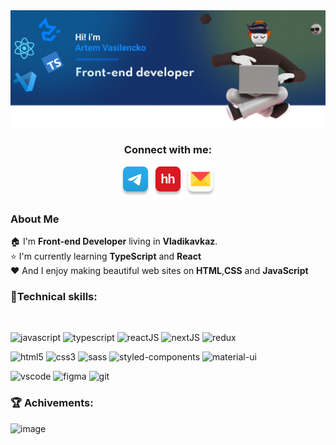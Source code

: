  <link rel="stylesheet" type="text/css" href="https://raw.githubusercontent.com/ArtemVasilencko/ArtemVasilencko/main/assets/css/style.css">
 <img src="./assets/main-banner.png" alt="in-icon">

<div align="center">
    <h3>Connect with me:</h3>  
    
<a href="https://t.me/freddypopa1" target="_blank">![tg-icon](/assets/icon-connect/tg.png)</a>
<a href="https://vladikavkaz.hh.ru/resume/7a0a3ca3ff0cbd17ef0039ed1f56456774796a" target="_blank">![hh-icon](/assets/icon-connect/hh.png)</a>
<a href="mailto:artem.vasilencko1@yandex.ru" target="_blank">![mail-icon](/assets/icon-connect/mail.png)</a>
</div>

### About Me

🏠 I'm **Front-end Developer** living in **Vladikavkaz**.  
⭐ I'm currently learning **TypeScript** and **React**  
❤️ And I enjoy making beautiful web sites on **HTML**,**CSS** and **JavaScript**

<div >
<h3 class="heading-element">💼Technical skills:</h3>

<br>

![javascript](https://img.shields.io/badge/JavaScript-323330?style=for-the-badge&logo=javascript&logoColor=F7DF1E)
![typescript](https://img.shields.io/badge/TypeScript-007ACC?style=for-the-badge&logo=typescript&logoColor=white)
![reactJS](https://img.shields.io/badge/React-20232A?style=for-the-badge&logo=react&logoColor=61DAFB)
![nextJS](https://img.shields.io/badge/next.js-000000?style=for-the-badge&logo=nextdotjs&logoColor=white)
![redux](https://img.shields.io/badge/Redux-593D88?style=for-the-badge&logo=redux&logoColor=white)
<br />

![html5](https://img.shields.io/badge/HTML5-E34F26?style=for-the-badge&logo=html5&logoColor=white)
![css3](https://img.shields.io/badge/CSS3-1572B6?style=for-the-badge&logo=css3&logoColor=white)
![sass](https://img.shields.io/badge/Sass-CC6699?style=for-the-badge&logo=sass&logoColor=white)
![styled-components](https://img.shields.io/badge/styled--components-DB7093?style=for-the-badge&logo=styled-components&logoColor=white)
![material-ui](https://img.shields.io/badge/Material%20UI-007FFF?style=for-the-badge&logo=mui&logoColor=white)
<br />

![vscode](https://img.shields.io/badge/VSCode-0078D4?style=for-the-badge&logo=visual%20studio%20code&logoColor=white)
![figma](https://img.shields.io/badge/Figma-F24E1E?style=for-the-badge&logo=figma&logoColor=white)
![git](https://img.shields.io/badge/GIT-E44C30?style=for-the-badge&logo=git&logoColor=white)

</div>

<div id="achivements">
<h3>🏆 Achivements:</h3>
  
![image](https://www.codewars.com/users/freddypopa/badges/large)

</div>
